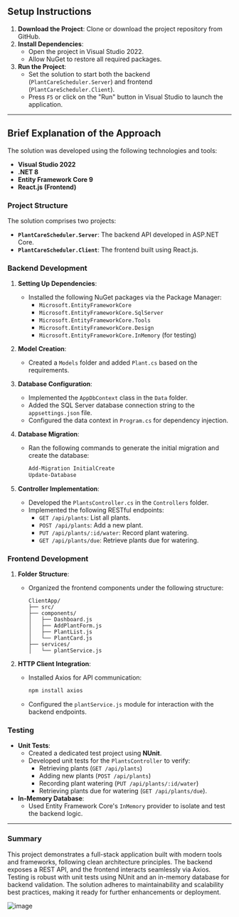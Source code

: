 ## Setup Instructions

1. **Download the Project**: Clone or download the project repository from GitHub.
2. **Install Dependencies**:
   - Open the project in Visual Studio 2022.
   - Allow NuGet to restore all required packages.
3. **Run the Project**:
   - Set the solution to start both the backend (`PlantCareScheduler.Server`) and frontend (`PlantCareScheduler.Client`).
   - Press `F5` or click on the "Run" button in Visual Studio to launch the application.

---

## Brief Explanation of the Approach

The solution was developed using the following technologies and tools:
- **Visual Studio 2022**
- **.NET 8**
- **Entity Framework Core 9**
- **React.js (Frontend)**

### Project Structure
The solution comprises two projects:
- **`PlantCareScheduler.Server`**: The backend API developed in ASP.NET Core.
- **`PlantCareScheduler.Client`**: The frontend built using React.js.

### Backend Development

1. **Setting Up Dependencies**:
   - Installed the following NuGet packages via the Package Manager:
     - `Microsoft.EntityFrameworkCore`
     - `Microsoft.EntityFrameworkCore.SqlServer`
     - `Microsoft.EntityFrameworkCore.Tools`
     - `Microsoft.EntityFrameworkCore.Design`
     - `Microsoft.EntityFrameworkCore.InMemory` (for testing)

2. **Model Creation**:
   - Created a `Models` folder and added `Plant.cs` based on the requirements.

3. **Database Configuration**:
   - Implemented the `AppDbContext` class in the `Data` folder.
   - Added the SQL Server database connection string to the `appsettings.json` file.
   - Configured the data context in `Program.cs` for dependency injection.

4. **Database Migration**:
   - Ran the following commands to generate the initial migration and create the database:
     ```bash
     Add-Migration InitialCreate
     Update-Database
     ```

5. **Controller Implementation**:
   - Developed the `PlantsController.cs` in the `Controllers` folder.
   - Implemented the following RESTful endpoints:
     - `GET /api/plants`: List all plants.
     - `POST /api/plants`: Add a new plant.
     - `PUT /api/plants/:id/water`: Record plant watering.
     - `GET /api/plants/due`: Retrieve plants due for watering.

### Frontend Development

1. **Folder Structure**:
   - Organized the frontend components under the following structure:
     ```
     ClientApp/
     ├── src/
     ├── components/
     │   ├── Dashboard.js
     │   ├── AddPlantForm.js
     │   ├── PlantList.js
     │   └── PlantCard.js
     ├── services/
     │   └── plantService.js
     ```

2. **HTTP Client Integration**:
   - Installed Axios for API communication:
     ```bash
     npm install axios
     ```
   - Configured the `plantService.js` module for interaction with the backend endpoints.

### Testing

- **Unit Tests**:
   - Created a dedicated test project using **NUnit**.
   - Developed unit tests for the `PlantsController` to verify:
     - Retrieving plants (`GET /api/plants`)
     - Adding new plants (`POST /api/plants`)
     - Recording plant watering (`PUT /api/plants/:id/water`)
     - Retrieving plants due for watering (`GET /api/plants/due`).
- **In-Memory Database**:
   - Used Entity Framework Core's `InMemory` provider to isolate and test the backend logic.

---


### Summary

This project demonstrates a full-stack application built with modern tools and frameworks, following clean architecture principles. The backend exposes a REST API, and the frontend interacts seamlessly via Axios. 
Testing is robust with unit tests using NUnit and an in-memory database for backend validation. The solution adheres to maintainability and scalability best practices, making it ready for further enhancements or deployment.

![image](https://github.com/user-attachments/assets/363a861e-6ddf-48ee-aa75-646e05e9b61a)

